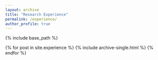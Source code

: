 ```yaml
---
layout: archive
title: "Research Experience"
permalink: /experience/
author_profile: true
---
```


{% include base_path %}


{% for post in site.experience %}
  {% include archive-single.html %}
{% endfor %}

